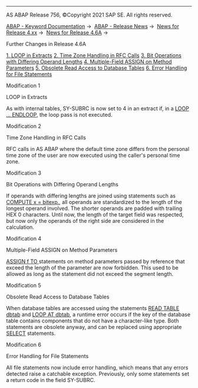   

* * *

AS ABAP Release 756, ©Copyright 2021 SAP SE. All rights reserved.

[ABAP - Keyword Documentation](javascript:call_link\('abenabap.htm'\)) →  [ABAP - Release News](javascript:call_link\('abennews.htm'\)) →  [News for Release 4.xx](javascript:call_link\('abennews-4.htm'\)) →  [News for Release 4.6A](javascript:call_link\('abennews-46a.htm'\)) → 

Further Changes in Release 4.6A

[1\. LOOP in Extracts](#!ABAP_MODIFICATION_1@1@)
[2\. Time Zone Handling in RFC Calls](#!ABAP_MODIFICATION_2@2@)
[3\. Bit Operations with Differing Operand Lengths](#!ABAP_MODIFICATION_3@3@)
[4\. Multiple-Field ASSIGN on Method Parameters](#!ABAP_MODIFICATION_4@4@)
[5\. Obsolete Read Access to Database Tables](#!ABAP_MODIFICATION_5@5@)
[6\. Error Handling for File Statements](#!ABAP_MODIFICATION_6@6@)

Modification 1   

LOOP in Extracts

As with internal tables, SY-SUBRC is now set to 4 in an extract if, in a [LOOP ... ENDLOOP](javascript:call_link\('abaploop-.htm'\)), the loop pass is not executed.

Modification 2   

Time Zone Handling in RFC Calls

RFC calls in AS ABAP where the default time zone differs from the personal time zone of the user are now executed using the caller's personal time zone.

Modification 3   

Bit Operations with Differing Operand Lengths

If operands with differing lengths are joined using statements such as [COMPUTE x = bitexp.](javascript:call_link\('abapcompute_bit.htm'\)), all operands are standardized to the length of the longest operand involved. The shorter operands are padded with trailing HEX 0 characters. Until now, the length of the target field was respected, but now only the operands of the right side are considered in the calculation.

Modification 4   

Multiple-Field ASSIGN on Method Parameters

[ASSIGN f TO <fs>](javascript:call_link\('abapassign.htm'\)) statements on method parameters passed by reference that exceed the length of the parameter are now forbidden. This used to be allowed as long as the statement did not exceed the segment length.

Modification 5   

Obsolete Read Access to Database Tables

When database tables are accessed using the statements [READ TABLE dbtab](javascript:call_link\('abapread_table_dbtab.htm'\)) and [LOOP AT dbtab](javascript:call_link\('abaploop_at_dbtab.htm'\)), a runtime error occurs if the key of the database table contains components that do not have a character-like type. Both statements are obsolete anyway, and can be replaced using appropriate [SELECT](javascript:call_link\('abapselect.htm'\)) statements.

Modification 6   

Error Handling for File Statements

All file statements now include error handling, which means that any errors detected raise a catchable exception. Previously, only some statements set a return code in the field SY-SUBRC.